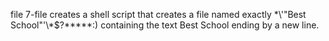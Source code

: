 file 7-file creates a shell script that creates a file named exactly \*\\'"Best School"\'\\*$\?\*\*\*\*\*:) containing the text Best School ending by a new line.
